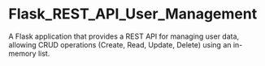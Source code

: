 # Flask_REST_API_User_Management
A Flask application that provides a REST API for managing user data, allowing CRUD operations (Create, Read, Update, Delete) using an in-memory list.

